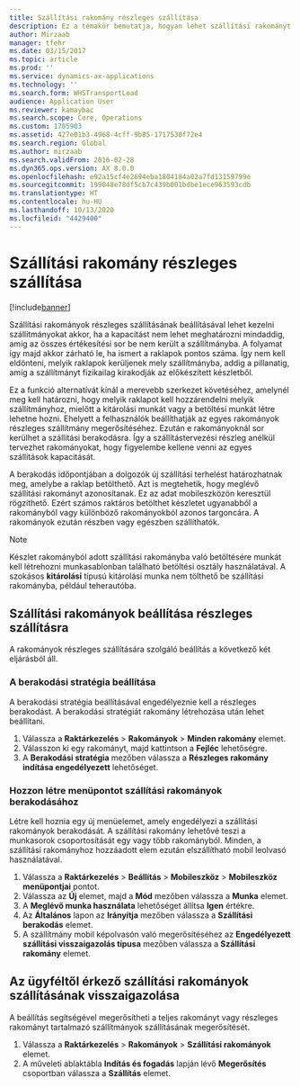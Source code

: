 ```yaml
---
title: Szállítási rakomány részleges szállítása
description: Ez a témakör bemutatja, hogyan lehet szállítási rakományt részben szállítani és elhalasztani a szállítmányhoz tartozó kapacitás tervezését.
author: Mirzaab
manager: tfehr
ms.date: 03/15/2017
ms.topic: article
ms.prod: ''
ms.service: dynamics-ax-applications
ms.technology: ''
ms.search.form: WHSTransportLoad
audience: Application User
ms.reviewer: kamaybac
ms.search.scope: Core, Operations
ms.custom: 1705903
ms.assetid: 427e01b3-4968-4cff-9b85-1717530f72e4
ms.search.region: Global
ms.author: mirzaab
ms.search.validFrom: 2016-02-28
ms.dyn365.ops.version: AX 8.0.0
ms.openlocfilehash: e92a15cf4e2694eba1804184a02a7fd13159799e
ms.sourcegitcommit: 199848e78df5cb7c439b001bdbe1ece963593cdb
ms.translationtype: HT
ms.contentlocale: hu-HU
ms.lasthandoff: 10/13/2020
ms.locfileid: "4429400"
---
```

# <a name="partial-shipment-of-a-transport-load"></a>Szállítási rakomány részleges szállítása

[!include[banner](../includes/banner.md)]

Szállítási rakományok részleges szállításának beállításával lehet kezelni szállítmányokat akkor, ha a kapacitást nem lehet meghatározni mindaddig, amíg az összes értékesítési sor be nem került a szállítmányba. A folyamat így majd akkor zárható le, ha ismert a raklapok pontos száma. Így nem kell eldönteni, melyik raklapok kerüljenek mely szállítmányba, addig a pillanatig, amíg a szállítmányt fizikailag kirakodják az előkészített készletből.

Ez a funkció alternatívát kínál a merevebb szerkezet követéséhez, amelynél meg kell határozni, hogy melyik raklapot kell hozzárendelni melyik szállítmányhoz, mielőtt a kitárolási munkát vagy a betöltési munkát létre lehetne hozni. Ehelyett a felhasználók beállíthatják az egyes rakományok részleges szállítmány megerősítéséhez. Ezután e rakományoknál sor kerülhet a szállítási berakodásra. Így a szállítástervezési részleg anélkül tervezhet rakományokat, hogy figyelembe kellene venni az egyes szállítások kapacitását.

A berakodás időpontjában a dolgozók új szállítási terhelést határozhatnak meg, amelybe a raklap betölthető. Azt is megtehetik, hogy meglévő szállítási rakományt azonosítanak. Ez az adat mobileszközön keresztül rögzíthető. Ezért számos raktáros betölthet készletet ugyanabból a rakományból vagy különböző rakományokból azonos targoncára. A rakományok ezután részben vagy egészben szállíthatók.

> [!NOTE] 
> Készlet rakományból adott szállítási rakományba való betöltésére munkát kell létrehozni munkasablonban található betöltési osztály használatával. A szokásos **kitárolási** típusú kitárolási munka nem tölthető be szállítási rakományba, például teherautóba.

## <a name="set-up-transport-loads-for-partial-shipment"></a>Szállítási rakományok beállítása részleges szállításra

A rakományok részleges szállítására szolgáló beállítás a következő két eljárásból áll.

### <a name="set-the-loading-strategy"></a>A berakodási stratégia beállítása

A berakodási stratégia beállításával engedélyeznie kell a részleges berakodást. A berakodási stratégiát rakomány létrehozása után lehet beállítani.

1. Válassza a **Raktárkezelés** \> **Rakományok** \> **Minden rakomány** elemet.
2. Válasszon ki egy rakományt, majd kattintson a **Fejléc** lehetőségre.
3. A **Berakodási stratégia** mezőben válassza a **Részleges rakomány indítása engedélyezett** lehetőséget.

### <a name="create-a-menu-item-for-loading-of-transport-loads"></a>Hozzon létre menüpontot szállítási rakományok berakodásához

Létre kell hoznia egy új menüelemet, amely engedélyezi a szállítási rakományok berakodását. A szállítási rakomány lehetővé teszi a munkasorok csoportosítását egy vagy több rakományból. Minden, a szállítási rakományhoz hozzáadott elem ezután elszállítható mobil leolvasó használatával.

1. Válassza a **Raktárkezelés** \> **Beállítás** \> **Mobileszköz** \> **Mobileszköz menüpontjai** pontot.
2. Válassza az **Új** elemet, majd a **Mód** mezőben válassza a **Munka** elemet.
3. A **Meglévő munka használata** lehetőséget állítsa **Igen** értékre.
4. Az **Általános** lapon az **Irányítja** mezőben válassza a **Szállítási berakodás** elemet.
5. A szállítmány mobil képolvasón való megerősítéséhez az **Engedélyezett szállítási visszaigazolás típusa** mezőben válassza a **Szállítási rakomány** elemet.

## <a name="confirm-shipment-of-a-transport-load-from-the-client"></a>Az ügyféltől érkező szállítási rakományok szállításának visszaigazolása

A beállítás segítségével megerősítheti a teljes rakományt vagy részleges rakományt tartalmazó szállítmányok szállításának megerősítését.

1. Válassza a **Raktárkezelés** \> **Rakományok** \> **Szállítási rakományok** elemet.
2. A műveleti ablaktábla **Indítás és fogadás** lapján lévő **Megerősítés** csoportban válassza a **Szállítás** elemet.
